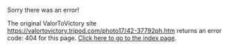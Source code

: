 

Sorry there was an error!

The original ValorToVictory site https://valortovictory.tripod.com/photo17/42-37792ph.htm returns an error code: 404 for this page. [Click here to go to the index page](../index.md).